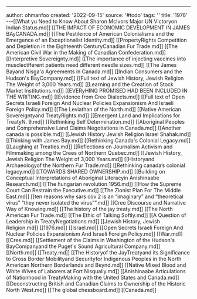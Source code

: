 ---
author: ohmanfoo
created: '2022-09-15'
source: '#todo'
tags: ''
title: '1976'
---[[What yu Need to Know About Sharon McIvors Major UN Victoryon Indian Status.md]]
[[THE IMPACT OF ECONOMIC DEVELOPMENT IN JAMES BAyCANADA.md]]
[[The Pestilence of American Colonialisms and the Emergence of an Exceptionalist Identity.md]]
[[PropertyRights Competition and Depletion in the Eighteenth CenturyCanadian Fur Trade.md]]
[[The American Civil War in the Making of Canadian Confederation.md]]
[[Interpretive Sovereignty.md]]
[[The importance of injecting vaccines into muscledifferent patients need different needle sizes.md]]
[[The James Bayand Nisg̲a'a Agreements in Canada.md]]
[[Indian Consumers and the Hudson's BayCompany.md]]
[[Full text of Jewish History, Jewish Religion The Weight of 3,000 Years.md]]
[[Learning and the Creation of Stock Market Institutions.md]]
[[EVERyHING PROMISED HAD BEEN INCLUDED IN THE WRITING.md]]
[[Evidence from Cree Dialects.md]]
[[Full text of Open Secrets Israeli Foreign And Nuclear Policies Expansionism And Israeli Foreign Policy.md]]
[[The Leviathan of the North.md]]
[[Native American Sovereigntyand TreatyRights.md]]
[[Emergent Land and Implications for TreatyN. 9.md]]
[[Rethinking Self Determination.md]]
[[Aboriginal Peoples and Comprehensive Land Claims Negotiations in Canada.md]]
[[Another canada is possible.md]]
[[Jewish History Jewish Religion Israel Shahak.md]]
[[Thinking with James Bay.md]]
[[Rethinking Canada's Colonial Legacy.md]]
[[Laughing at Treaties.md]]
[[Reflections on Journalism Activism and Filmmaking among the Crees of Northern Quebec.md]]
[[Jewish History, Jewish Religion The Weight of 3,000 Years.md]]
[[Historyand Archaeologyof the Northern Fur Trade.md]]
[[Rethinking canada’s colonial legacy.md]]
[[TOWARDS SHARED OWNERSHIP.md]]
[[Building on Conceptual Interpretations of Aboriginal Literacyin Anishinaabe Research.md]]
[[The hungarian revolution 1956.md]]
[[How the Supreme Court Can Restrain the Executive.md]]
[[The Zionist Plan For The Middle East.md]]
[[ten reasons why sars cov 2 is an “imaginary” and “theoretical virus”  “they never isolated the virus””.md]]
[[Cree Discourse and Narrative Way of Knowing.md]]
[[The history of the jay treaty.md]]
[[The North American Fur Trade.md]]
[[The Ethic of Talking Softly.md]]
[[A Question of Leadership in TreatyNegotiations.md]]
[[Jewish History, Jewish Religion.md]]
[[1976.md]]
[[Israel.md]]
[[Open Secrets Israeli Foreign And Nuclear Policies Expansionism And Israeli Foreign Policy.md]]
[[War.md]]
[[Cree.md]]
[[Settlement of the Claims in Washington of the Hudson's BayCompanyand the Puget's Sound Agricultural Company.md]]
[[North.md]]
[[Treaty.md]]
[[The Historyof the JayTreatyand its Significance to Cross Border Mobilityand Securityfor Indigenous Peoples in the North American Northern Borderlands and Beynd.md]]
[[Native Mixed Blood and White Wives of Laborers at Fort Nisqually.md]]
[[Anishinaabe Articulations of Nationhood in TreatyMaking with the United States and Canada.md]]
[[Deconstructing British and Canadian Claims to Ownership of the Historic North West.md]]
[[The global chessboard.md]]
[[Canada.md]]
